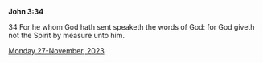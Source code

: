 **John 3:34**

34 For he whom God hath sent speaketh the words of God: for God giveth not the Spirit by measure unto him. 

[Monday 27-November, 2023](https://getbible.life/kjv/John/3/34)
